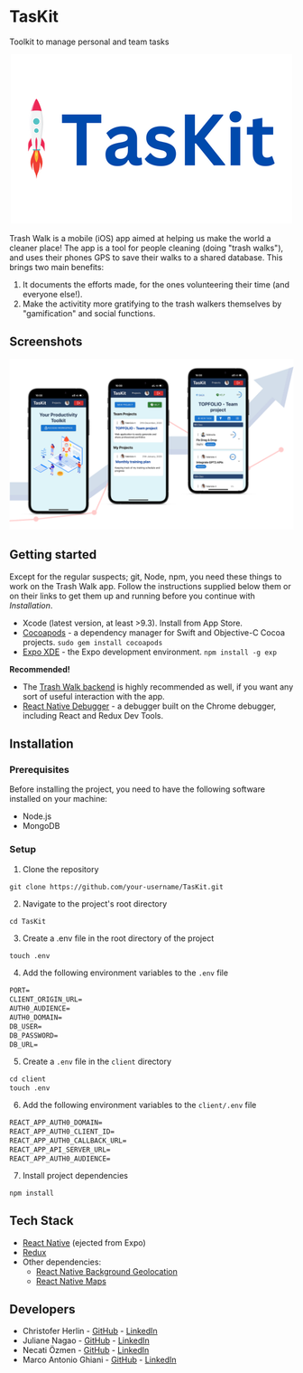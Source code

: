 # TasKit

Toolkit to manage personal and team tasks

<p align="center">
  <img src="images/logo.png" />
</p>



Trash Walk is a mobile (iOS) app aimed at helping us make the world a cleaner place! The app is a tool for people cleaning (doing "trash walks"), and uses their phones GPS to save their walks to a shared database. This brings two main benefits:

1. It documents the efforts made, for the ones volunteering their time (and everyone else!).
2. Make the activitity more gratifying to the trash walkers themselves by "gamification" and social functions.

## Screenshots

<p align="center">
  <img src="images/10.png" />
</p>



## Getting started

Except for the regular suspects; git, Node, npm, you need these things to work on the Trash Walk app. Follow the instructions supplied below them or on their links to get them up and running before you continue with *Installation*.

* Xcode (latest version, at least >9.3). Install from App Store.
* [Cocoapods](https://cocoapods.org) - a dependency manager for Swift and Objective-C Cocoa projects. 
  ```sudo gem install cocoapods```
* [Expo XDE](https://www.expo.io) - the Expo development environment.
  ```npm install -g exp```

**Recommended!**

* The [Trash Walk backend](https://github.com/cherlin/trash-walk-backend) is highly recommended as well, if you want any sort of useful interaction with the app.
* [React Native Debugger](https://github.com/jhen0409/react-native-debugger) - a debugger built on the Chrome debugger, including React and Redux Dev Tools.

## Installation

### Prerequisites
Before installing the project, you need to have the following software installed on your machine:
- Node.js
- MongoDB

### Setup
1. Clone the repository
```
git clone https://github.com/your-username/TasKit.git
```
2. Navigate to the project's root directory
```
cd TasKit
```
3. Create a .env file in the root directory of the project
```
touch .env
```
4. Add the following environment variables to the `.env` file
```
PORT=
CLIENT_ORIGIN_URL=
AUTH0_AUDIENCE=
AUTH0_DOMAIN=
DB_USER=
DB_PASSWORD=
DB_URL=
```
5. Create a `.env` file in the `client` directory
```
cd client
touch .env
```
6. Add the following environment variables to the `client/.env` file
```
REACT_APP_AUTH0_DOMAIN=
REACT_APP_AUTH0_CLIENT_ID=
REACT_APP_AUTH0_CALLBACK_URL=
REACT_APP_API_SERVER_URL=
REACT_APP_AUTH0_AUDIENCE=
```

7. Install project dependencies
```
npm install
```

## Tech Stack

* [React Native](https://facebook.github.io/react-native/) (ejected from Expo)
* [Redux](https://redux.js.org/)
* Other dependencies:
  * [React Native Background Geolocation](https://github.com/transistorsoft/react-native-background-geolocation)
  * [React Native Maps](https://github.com/react-community/react-native-maps)

## Developers

* Christofer Herlin - [GitHub](https://github.com/cherlin) - [LinkedIn](https://www.linkedin.com/in/cherl/)
* Juliane Nagao - [GitHub](https://github.com/junagao) - [LinkedIn](https://www.linkedin.com/in/junagao/)
* Necati Özmen - [GitHub](https://github.com/necatiozmen) - [LinkedIn](https://www.linkedin.com/in/necatiozmen/)
* Marco Antonio Ghiani - [GitHub](https://github.com/marcoantonioghiani01) - [LinkedIn](https://www.linkedin.com/in/marcoantonioghiani/)
